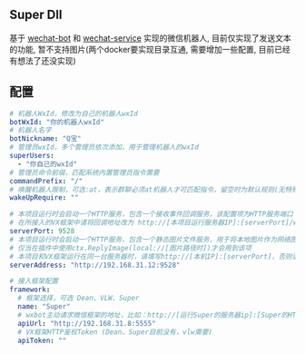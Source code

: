 ## Super Dll

基于 [wechat-bot](https://github.com/cixingguangming55555/wechat-bot) 和 [wechat-service](https://github.com/ChisBread/wechat-service) 实现的微信机器人, 目前仅实现了发送文本的功能, 暂不支持图片(两个docker要实现目录互通, 需要增加一些配置, 目前已经有想法了还没实现)


## 配置

```yaml
# 机器人WxId，修改为自己的机器人wxId
botWxId: "你的机器人wxId"
# 机器人名字
botNickname: "Q宝"
# 管理员wxId，多个管理员依次添加，用于管理机器人的wxId
superUsers:
  - "你自己的wxId"
# 管理员命令前缀，匹配系统内置管理员指令需要
commandPrefix: "/"
# 唤醒机器人限制，可选:at，表示群聊必须at机器人才可匹配指令，留空时为默认规则(无特殊要求建议留空)
wakeUpRequire: ""

# 本项目运行时会启动一个HTTP服务，包含一个接收事件回调服务，该配置项为HTTP服务端口
# 在所接入的VX框架中请将回调地址改为 http://[本项目运行服务器IP]:[serverPort]/wxbot/callback
serverPort: 9528
# 本项目运行时会启动一个HTTP服务，包含一个静态图片文件服务，用于将本地图片作为网络图片
# 仅当在插件中使用ctx.ReplyImage(local://[图片路径时])才会用到该项
# 本项目和VX框架运行在同一台服务器时，请填写http://[本机IP]:[serverPort]，否则请填写本项目运行服务器IP，也可以使用域名
serverAddress: "http://192.168.31.12:9528"

# 接入框架配置
framework:
  # 框架选择，可选 Dean、VLW、Super
  name: "Super"
  # wxbot主动请求微信框架的地址，比如：http://[运行Super的服务器ip]:[Super的HTTP端口]
  apiUrl: "http://192.168.31.8:5555"
  # VX框架HTTP鉴权Token (Dean、Super目前没有，vlw需要)
  apiToken: ""
```